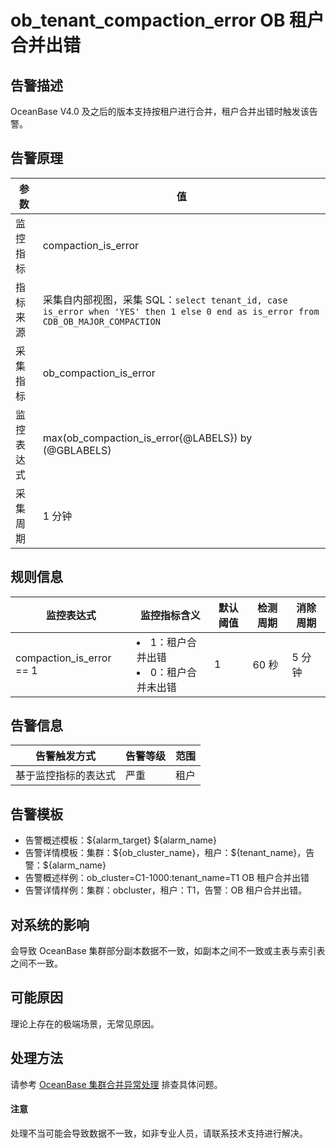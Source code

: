 # ob_tenant_compaction_error OB 租户合并出错

## 告警描述

OceanBase V4.0 及之后的版本支持按租户进行合并，租户合并出错时触发该告警。

## 告警原理

| 参数 | 值 |
| --- | --- |
| 监控指标 | compaction_is_error |
| 指标来源 | 采集自内部视图，采集 SQL：```select tenant_id, case is_error when 'YES' then 1 else 0 end as is_error from CDB_OB_MAJOR_COMPACTION```|
| 采集指标 | ob_compaction_is_error |
| 监控表达式 | max(ob_compaction_is_error{@LABELS}) by (@GBLABELS) |
| 采集周期 | 1 分钟 |

## 规则信息

| 监控表达式 | 监控指标含义 | 默认阈值 | 检测周期 | 消除周期 |
| --- | --- | --- | --- | --- |
| compaction_is_error == 1 | <li>1：租户合并出错</li><li> 0：租户合并未出错</li> | 1 | 60 秒 | 5 分钟 |

## 告警信息

| 告警触发方式 | 告警等级 | 范围 |
| --- | --- | --- |
| 基于监控指标的表达式 | 严重 | 租户 |

## 告警模板

* 告警概述模板：\${alarm_target} \${alarm_name}
* 告警详情模板：集群：\${ob_cluster_name}，租户：\${tenant_name}，告警：\${alarm_name}
* 告警概述样例：ob_cluster=C1-1000:tenant_name=T1 OB 租户合并出错
* 告警详情样例：集群：obcluster，租户：T1，告警：OB 租户合并出错。

## 对系统的影响

会导致 OceanBase 集群部分副本数据不一致，如副本之间不一致或主表与索引表之间不一致。

## 可能原因

理论上存在的极端场景，无常见原因。

## 处理方法

请参考 [OceanBase 集群合并异常处理](../500.appendix/100.exception-handling-for-oceanbase-cluster-compactio.md) 排查具体问题。

  <main id="notice" type='notice'>
    <h4>注意</h4>
    <p>处理不当可能会导致数据不一致，如非专业人员，请联系技术支持进行解决。</p>
  </main>
